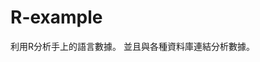 R-example
=========

利用R分析手上的語言數據。
並且與各種資料庫連結分析數據。

[natural-language-processing-in-r-rnlp]:http://www.slideshare.net/fridolin.wild/natural-language-processing-in-r-rnlp
[natural-language-processing-tutorial]:http://www.r-bloggers.com/natural-language-processing-tutorial/
[nlp-in-r]:https://speakerdeck.com/paschal83/nlp-in-r
[Optimization-using-R]:https://github.com/taiyun/Optimization-using-R
